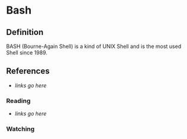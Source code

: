 # Bash

## Definition

BASH (Bourne-Again Shell) is a kind of UNIX Shell and is the most used Shell since 1989.

## References

- _links go here_

### Reading

- _links go here_

### Watching
